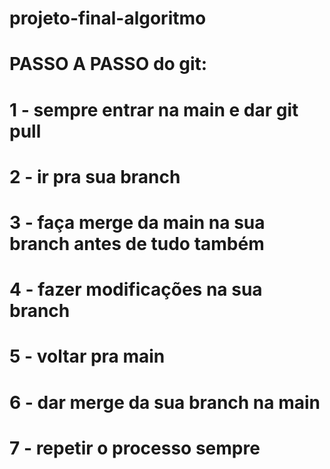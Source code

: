 # projeto-final-algoritmo

# PASSO A PASSO do git:

# 1 - sempre entrar na main e dar git pull

# 2 - ir pra sua branch

# 3 - faça merge da main na sua branch antes de tudo também

# 4 - fazer modificações na sua branch

# 5 - voltar pra main

# 6 - dar merge da sua branch na main

# 7 - repetir o processo sempre
